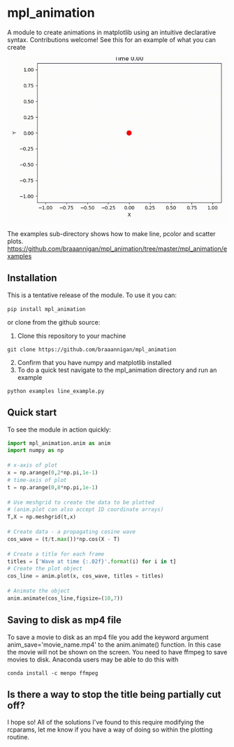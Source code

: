 # mpl_animation
A module to create animations in matplotlib using an intuitive declarative syntax.  Contributions welcome!
See this for an example of what you can create

![](https://github.com/braaannigan/mpl_animation/blob/master/scatter.gif)


The examples sub-directory shows how to make line, pcolor and scatter plots. 
https://github.com/braaannigan/mpl_animation/tree/master/mpl_animation/examples


## Installation
This is a tentative release of the module.  To use it you can:

```pip install mpl_animation```

or clone from the github source:

1. Clone this repository to your machine
```
git clone https://github.com/braaannigan/mpl_animation
```
2. Confirm that you have numpy and matplotlib installed
3. To do a quick test navigate to the mpl_animation directory and run an example
```
python examples line_example.py
```

## Quick start
To see the module in action quickly:
```python
import mpl_animation.anim as anim
import numpy as np

# x-axis of plot
x = np.arange(0,2*np.pi,1e-1)
# time-axis of plot
t = np.arange(0,8*np.pi,1e-1)

# Use meshgrid to create the data to be plotted
# (anim.plot can also accept 1D coordinate arrays)
T,X = np.meshgrid(t,x)

# Create data - a propagating cosine wave
cos_wave = (t/t.max())*np.cos(X - T)

# Create a title for each frame
titles = ['Wave at time {:.02f}'.format(i) for i in t]
# Create the plot object
cos_line = anim.plot(x, cos_wave, titles = titles)

# Animate the object
anim.animate(cos_line,figsize=(10,7))
```

## Saving to disk as mp4 file
To save a movie to disk as an mp4 file you add the keyword argument anim_save='movie_name.mp4' to 
the anim.animate() function.  In this case the movie will not be shown on the screen.  You need to have ffmpeg to save movies to disk.  Anaconda users may be able to do this with
```
conda install -c menpo ffmpeg
```
## Is there a way to stop the title being partially cut off?
I hope so!  All of the solutions I've found to this require modifying the rcparams, let me know if you have a way of doing so within the plotting routine.

